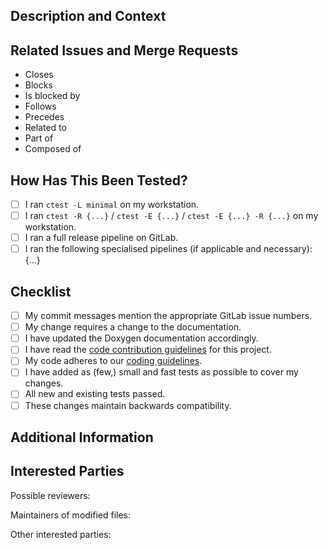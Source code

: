 <!--
Provide a general summary of your changes in the Title above. Use the prefix "WIP:" if this is a work-in-progress merge request.
-->

<!--
Note that anything between these delimiters is a comment that will not appear in the merge request description once created.
-->

<!--
Assignees:  If you know anyone who should likely handle bringing this merge request to completion or who should review it, select them from the Assignees drop-down on the right.
-->

<!--
Labels: Update the label of the issue(s) addressed by this merge request to "Under Review".
-->

## Description and Context
<!--
Provide a brief and concise description of your proposed change. Why is this change required?  What problem does it solve?
-->

## Related Issues and Merge Requests
<!--
If applicable, let us know how this merge request is related to any other open issues or pull requests:
-->
* Closes
* Blocks
* Is blocked by
* Follows
* Precedes
* Related to
* Part of
* Composed of

## How Has This Been Tested?
<!--
Choose from these suggestions if applicable and fill the missing options.
Feel free to provide further information if useful or necessary.
-->
- [ ] I ran `ctest -L minimal` on my workstation.
- [ ] I ran `ctest -R {...}` / `ctest -E {...}` / `ctest -E {...} -R {...}` on my workstation.
- [ ] I ran a full release pipeline on GitLab.
- [ ] I ran the following specialised pipelines (if applicable and necessary): {...}

## Checklist
<!--
Go over all the following points, and put an `x` in all the boxes that apply. If you are unsure about any of these, please ask; we are here to help.
-->
- [ ] My commit messages mention the appropriate GitLab issue numbers.
- [ ] My change requires a change to the documentation.
- [ ] I have updated the Doxygen documentation accordingly.
- [ ] I have read the [code contribution guidelines](https://gitlab.lrz.de/baci/baci/blob/master/CONTRIBUTING.md) for this project.
- [ ] My code adheres to our [coding guidelines](https://gitlab.lrz.de/baci/baci/wikis/Baci-development-guidelines).
- [ ] I have added as (few,) small and fast tests as possible to cover my changes.
- [ ] All new and existing tests passed.
- [ ] These changes maintain backwards compatibility.

## Additional Information
<!--
Is there anything else your fellow developers need to know in evaluating this merge request?
Feel free to add supplementary material here (e.g. screen output, log files, screenshots)
-->

## Interested Parties
<!--
If there's anyone you think should be looped in on this merge request, feel free to @mention them here. In particular, @mention possible reviewers as well as the maintainers of all the files you've touched.
-->

Possible reviewers:

Maintainers of modified files:

Other interested parties:


